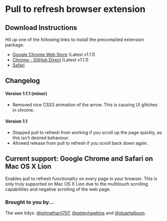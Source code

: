 # Pull to refresh browser extension

## Download Instructions

Hit up one of the following links to install the precompiled extension package.

* [Google Chrome Web Store](https://chrome.google.com/webstore/detail/mcfofclohialkdlejnbpnifmaflcmoog) (Latest v1.1.1)
* [Chrome - GitHub Direct](https://github.com/weetidy/Pull-to-refresh-for-Chrome-and-Safari/raw/master/chrome/pull_to_refresh.crx) (Latest v1.1.1)
* [Safari](https://github.com/weetidy/Pull-to-refresh-for-Chrome-and-Safari/raw/master/Pull%20to%20Refresh.safariextz)

## Changelog

#### Version 1.1.1 (minor)

* Removed nice CSS3 animation of the arrow. This is causing UI glitches in chrome.

#### Version 1.1

* Stopped pull to refresh from working if you scroll up the page quickly, as this isn't desired behaviour.
* Allowed release from pull to refresh if you scroll back down again.

## Current support: Google Chrome and Safari on Mac OS X Lion
Enables pull to refresh functionality on every page in your browser. This is only truly supported on Mac OS X Lion due to the multitouch scrolling capabilities and negative scrolling of the web page.

### Brought to you by...
The wee tidys: [@johnathan1707](http://twitter.com/#!/johnathan1707), [@peteyhawkins](http://twitter.com/#!/peteyhawkins) and [@stuartgibson](http://twitter.com/#!/stuartgibson).